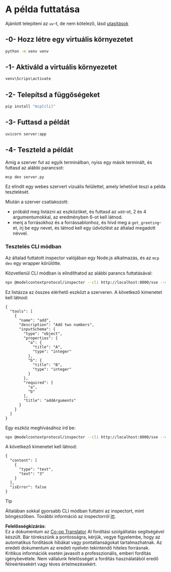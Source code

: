<!--
CO_OP_TRANSLATOR_METADATA:
{
  "original_hash": "69ba3bd502bd743233137bac5539c08b",
  "translation_date": "2025-08-19T15:14:11+00:00",
  "source_file": "03-GettingStarted/05-sse-server/solution/python/README.md",
  "language_code": "hu"
}
-->
# A példa futtatása

Ajánlott telepíteni az `uv`-t, de nem kötelező, lásd [utasítások](https://docs.astral.sh/uv/#highlights)

## -0- Hozz létre egy virtuális környezetet

```bash
python -m venv venv
```

## -1- Aktiváld a virtuális környezetet

```bash
venv\Scrips\activate
```

## -2- Telepítsd a függőségeket

```bash
pip install "mcp[cli]"
```

## -3- Futtasd a példát

```bash
uvicorn server:app
```

## -4- Teszteld a példát

Amíg a szerver fut az egyik terminálban, nyiss egy másik terminált, és futtasd az alábbi parancsot:

```bash
mcp dev server.py
```

Ez elindít egy webes szervert vizuális felülettel, amely lehetővé teszi a példa tesztelését.

Miután a szerver csatlakozott:

- próbáld meg listázni az eszközöket, és futtasd az `add`-ot, 2 és 4 argumentumokkal, az eredményben 6-ot kell látnod.
- menj a forrásokhoz és a forrássablonhoz, és hívd meg a `get_greeting`-et, írj be egy nevet, és látnod kell egy üdvözlést az általad megadott névvel.

### Tesztelés CLI módban

Az általad futtatott inspector valójában egy Node.js alkalmazás, és az `mcp dev` egy wrapper körülötte.

Közvetlenül CLI módban is elindíthatod az alábbi parancs futtatásával:

```bash
npx @modelcontextprotocol/inspector --cli http://localhost:8000/sse --method tools/list
```

Ez listázza az összes elérhető eszközt a szerveren. A következő kimenetet kell látnod:

```text
{
  "tools": [
    {
      "name": "add",
      "description": "Add two numbers",
      "inputSchema": {
        "type": "object",
        "properties": {
          "a": {
            "title": "A",
            "type": "integer"
          },
          "b": {
            "title": "B",
            "type": "integer"
          }
        },
        "required": [
          "a",
          "b"
        ],
        "title": "addArguments"
      }
    }
  ]
}
```

Egy eszköz meghívásához írd be:

```bash
npx @modelcontextprotocol/inspector --cli http://localhost:8000/sse --method tools/call --tool-name add --tool-arg a=1 --tool-arg b=2
```

A következő kimenetet kell látnod:

```text
{
  "content": [
    {
      "type": "text",
      "text": "3"
    }
  ],
  "isError": false
}
```

> [!TIP]
> Általában sokkal gyorsabb CLI módban futtatni az inspectort, mint böngészőben.
> További információ az inspectorról [itt](https://github.com/modelcontextprotocol/inspector).

**Felelősségkizárás**:  
Ez a dokumentum az [Co-op Translator](https://github.com/Azure/co-op-translator) AI fordítási szolgáltatás segítségével készült. Bár törekszünk a pontosságra, kérjük, vegye figyelembe, hogy az automatikus fordítások hibákat vagy pontatlanságokat tartalmazhatnak. Az eredeti dokumentum az eredeti nyelvén tekintendő hiteles forrásnak. Kritikus információk esetén javasolt a professzionális, emberi fordítás igénybevétele. Nem vállalunk felelősséget a fordítás használatából eredő félreértésekért vagy téves értelmezésekért.